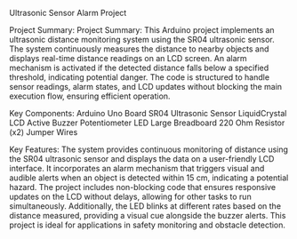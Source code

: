 Ultrasonic Sensor Alarm Project

Project Summary: Project Summary: This Arduino project implements an ultrasonic distance monitoring system using the SR04 ultrasonic sensor. 
The system continuously measures the distance to nearby objects and displays real-time distance readings on an LCD screen. 
An alarm mechanism is activated if the detected distance falls below a specified threshold, indicating potential danger. 
The code is structured to handle sensor readings, alarm states, and LCD updates without blocking the main execution flow, ensuring efficient operation.

Key Components: 
Arduino Uno Board
SR04 Ultrasonic Sensor
LiquidCrystal LCD
Active Buzzer
Potentiometer
LED
Large Breadboard
220 Ohm Resistor (x2)
Jumper Wires

Key Features: The system provides continuous monitoring of distance using the SR04 ultrasonic sensor and displays the data on a user-friendly LCD interface. 
It incorporates an alarm mechanism that triggers visual and audible alerts when an object is detected within 15 cm, indicating a potential hazard. 
The project includes non-blocking code that ensures responsive updates on the LCD without delays, allowing for other tasks to run simultaneously. 
Additionally, the LED blinks at different rates based on the distance measured, providing a visual cue alongside the buzzer alerts.
This project is ideal for applications in safety monitoring and obstacle detection.
